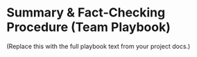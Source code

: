 # Summary & Fact-Checking Procedure (Team Playbook)
(Replace this with the full playbook text from your project docs.)
